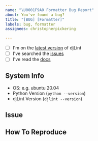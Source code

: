 ```yaml
---
name: "\U0001F9A0 Formatter Bug Report"
about: You've found a bug?
title: "[BUG] [Formatter]"
labels: bug, formatter
assignees: christopherpickering

---
```


<!--
    Thanks for finding and submitting an issue.

    Have you...
-->

- [ ] I'm on the [latest version](https://pypi.org/project/djlint/) of djLint
- [ ] I've searched the [issues](https://github.com/Riverside-Healthcare/djLint/issues)
- [ ] I've read the [docs](https://djlint.com)

## System Info
 - OS: e.g. ubuntu 20.04
 - Python Version (``python --version``)
 - djLint Version (``djlint --version``)


## Issue
<!-- A clear and concise description of what the bug is. -->

## How To Reproduce
<!-- Steps to reproduce the behavior -->

<!-- Thanks! 🤠 -->
